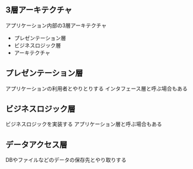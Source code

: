 ## 3層アーキテクチャ

アプリケーション内部の3層アーキテクチャ
- プレゼンテーション層
- ビジネスロジック層
- アーキテクチャ 

## プレゼンテーション層

アプリケーションの利用者とやりとりする
インタフェース層と呼ぶ場合もある

## ビジネスロジック層

ビジネスロジックを実装する
アプリケーション層と呼ぶ場合もある

## データアクセス層

DBやファイルなどのデータの保存先とやり取りする